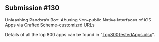 ## Submission #130
Unleashing Pandora’s Box: Abusing Non-public Native Interfaces of iOS Apps via Crafted Scheme-customized URLs

Details of all the top 800 apps can be found in "[Top800TestedApps.xlsx](./readme.md)".

